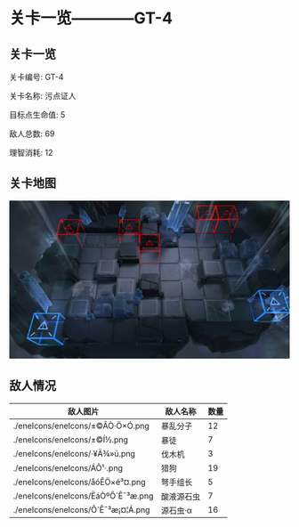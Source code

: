 # 关卡一览————GT-4


## 关卡一览

关卡编号: GT-4

关卡名称: 污点证人

目标点生命值: 5

敌人总数: 69

理智消耗: 12


## 关卡地图
![GT-4](./oprMap/GT-4.png)

## 敌人情况

| 敌人图片 | 敌人名称 | 数量  |
|---------|-----|-----|
| ./eneIcons/eneIcons/±©ÂÒ·Ö×Ó.png| 暴乱分子  |   12  |
| ./eneIcons/eneIcons/±©Í½.png| 暴徒  |   7  |
| ./eneIcons/eneIcons/·¥Ä¾»ú.png| 伐木机  |   3  |
| ./eneIcons/eneIcons/ÁÔ¹·.png| 猎狗  |   19  |
| ./eneIcons/eneIcons/åóÊÖ×é³¤.png| 弩手组长  |   5  |
| ./eneIcons/eneIcons/ËáÒºÔ´Ê¯³æ.png| 酸液源石虫  |   7  |
| ./eneIcons/eneIcons/Ô´Ê¯³æ¡¤¦Á.png| 源石虫·α  |   16  |
